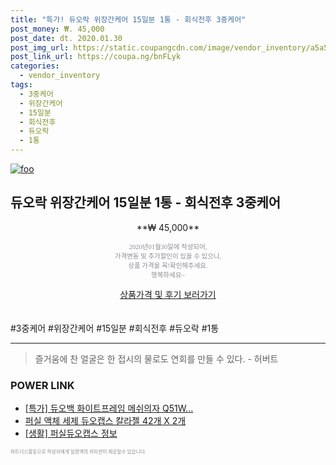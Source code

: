 ```yaml
--- 
title: "특가! 듀오락 위장간케어 15일분 1통 - 회식전후 3중케어" 
post_money: ₩. 45,000 
post_date: dt. 2020.01.30 
post_img_url: https://static.coupangcdn.com/image/vendor_inventory/a5a5/75f9c34c466bfa8f3bb720b2f72f9b733c7352cb2b962d00e60f60a87af2.jpg 
post_link_url: https://coupa.ng/bnFLyk 
categories: 
  - vendor_inventory 
tags: 
  - 3중케어 
  - 위장간케어 
  - 15일분 
  - 회식전후 
  - 듀오락 
  - 1통 
--- 
```

[![foo](https://static.coupangcdn.com/image/vendor_inventory/a5a5/75f9c34c466bfa8f3bb720b2f72f9b733c7352cb2b962d00e60f60a87af2.jpg)](https://coupa.ng/bnFLyk) 

## 듀오락 위장간케어 15일분 1통 - 회식전후 3중케어 
<p style="text-align: center;">**₩ 45,000**</p> 
<p style="text-align: center;"><span style="color: #898c8f; font-family: Georgia,Times,serif; font-size: 0.75em;">2020년01월30일에 작성되어, <br>가격변동 및 추가할인이 있을 수 있으니,<br> 상품 가격을 꼭!확인해주세요.<br>행복하세요~</span> 
</p>	 
<div markdown="0" style="text-align: center;"><a href="https://coupa.ng/bnFLyk" class="btn btn--success">상품가격 및 후기 보러가기</a></div> 
<br><br> 
  #3중케어 #위장간케어 #15일분 #회식전후 #듀오락 #1통 
<hr> 

> 즐거움에 찬 얼굴은 한 접시의 물로도 연회를 만들 수 있다. - 허버트 


### POWER LINK

* <a href="https://blog.naver.com/sakai111/221788245491" target="_blank">[특가] 듀오백 화이트프레임 메쉬의자 Q51W...</a>
* <a href="https://blog.naver.com/fasyy4321/221785777224" target="_blank">퍼실 액체 세제 듀오캡스 칼라젤 42개 X 2개</a>
* <a href="https://blog.naver.com/sakai111/221766982303" target="_blank"> [생활] 퍼실듀오캡스 정보 </a>

<span style="color: #898c8f; font-family: Georgia,Times,serif; font-size: 0.55em;">파트너스활동으로 작성자에게 일정액의 커미션이 제공될수 있습니다.</span> 
